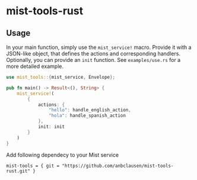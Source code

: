 # mist-tools-rust

## Usage

In your main function, simply use the `mist_service!` macro. Provide it with a JSON-like
object, that defines the actions and corresponding handlers.
Optionally, you can provide an `init` function.
See `examples/use.rs` for a more detailed example.

```rust
use mist_tools::{mist_service, Envelope};

pub fn main() -> Result<(), String> {
    mist_service!(
        {
            actions: {
                "hello": handle_english_action,
                "hola": handle_spanish_action
            },
            init: init
        }
    )
}
```

Add following dependecy to your Mist service
```
mist-tools = { git = "https://github.com/anbclausen/mist-tools-rust.git" }
```
